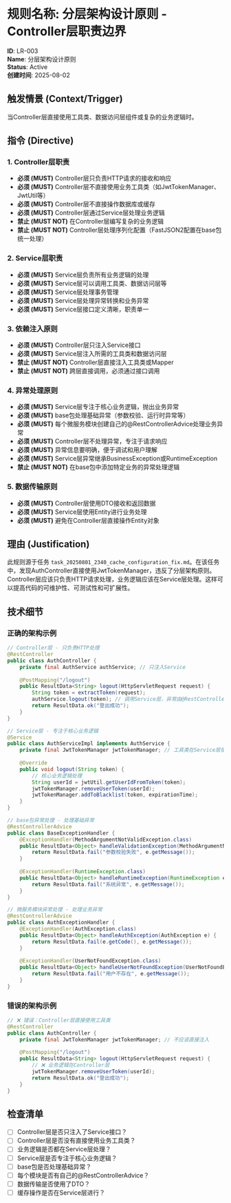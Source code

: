 # 规则名称: 分层架构设计原则 - Controller层职责边界

**ID**: LR-003  
**Name**: 分层架构设计原则  
**Status**: Active  
**创建时间**: 2025-08-02  

## 触发情景 (Context/Trigger)
当Controller层直接使用工具类、数据访问层组件或复杂的业务逻辑时。

## 指令 (Directive)

### 1. Controller层职责
- **必须 (MUST)** Controller层只负责HTTP请求的接收和响应
- **必须 (MUST)** Controller层不直接使用业务工具类（如JwtTokenManager、JwtUtil等）
- **必须 (MUST)** Controller层不直接操作数据库或缓存
- **必须 (MUST)** Controller层通过Service层处理业务逻辑
- **禁止 (MUST NOT)** 在Controller层编写复杂的业务逻辑
- **禁止 (MUST NOT)** Controller层处理序列化配置（FastJSON2配置在base包统一处理）

### 2. Service层职责
- **必须 (MUST)** Service层负责所有业务逻辑的处理
- **必须 (MUST)** Service层可以调用工具类、数据访问层等
- **必须 (MUST)** Service层处理事务管理
- **必须 (MUST)** Service层处理异常转换和业务异常
- **必须 (MUST)** Service层接口定义清晰，职责单一

### 3. 依赖注入原则
- **必须 (MUST)** Controller层只注入Service接口
- **必须 (MUST)** Service层注入所需的工具类和数据访问层
- **禁止 (MUST NOT)** Controller层直接注入工具类或Mapper
- **禁止 (MUST NOT)** 跨层直接调用，必须通过接口调用

### 4. 异常处理原则
- **必须 (MUST)** Service层专注于核心业务逻辑，抛出业务异常
- **必须 (MUST)** base包处理基础异常（参数校验、运行时异常等）
- **必须 (MUST)** 每个微服务模块创建自己的@RestControllerAdvice处理业务异常
- **必须 (MUST)** Controller层不处理异常，专注于请求响应
- **必须 (MUST)** 异常信息要明确，便于调试和用户理解
- **必须 (MUST)** Service层异常继承BusinessException或RuntimeException
- **禁止 (MUST NOT)** 在base包中添加特定业务的异常处理逻辑

### 5. 数据传输原则
- **必须 (MUST)** Controller层使用DTO接收和返回数据
- **必须 (MUST)** Service层使用Entity进行业务处理
- **必须 (MUST)** 避免在Controller层直接操作Entity对象

## 理由 (Justification)
此规则源于任务 `task_20250801_2340_cache_configuration_fix.md`。在该任务中，发现AuthController直接使用JwtTokenManager，违反了分层架构原则。Controller层应该只负责HTTP请求处理，业务逻辑应该在Service层处理。这样可以提高代码的可维护性、可测试性和可扩展性。

## 技术细节

### 正确的架构示例
```java
// Controller层 - 只负责HTTP处理
@RestController
public class AuthController {
    private final AuthService authService; // 只注入Service
    
    @PostMapping("/logout")
    public ResultData<String> logout(HttpServletRequest request) {
        String token = extractToken(request);
        authService.logout(token); // 调用Service层，异常由@RestControllerAdvice处理
        return ResultData.ok("登出成功");
    }
}

// Service层 - 专注于核心业务逻辑
@Service
public class AuthServiceImpl implements AuthService {
    private final JwtTokenManager jwtTokenManager; // 工具类在Service层使用
    
    @Override
    public void logout(String token) {
        // 核心业务逻辑处理
        String userId = jwtUtil.getUserIdFromToken(token);
        jwtTokenManager.removeUserToken(userId);
        jwtTokenManager.addToBlacklist(token, expirationTime);
    }
}

// base包异常处理 - 处理基础异常
@RestControllerAdvice
public class BaseExceptionHandler {
    @ExceptionHandler(MethodArgumentNotValidException.class)
    public ResultData<Object> handleValidationException(MethodArgumentNotValidException e) {
        return ResultData.fail("参数校验失败", e.getMessage());
    }
    
    @ExceptionHandler(RuntimeException.class)
    public ResultData<Object> handleRuntimeException(RuntimeException e) {
        return ResultData.fail("系统异常", e.getMessage());
    }
}

// 微服务模块异常处理 - 处理业务异常
@RestControllerAdvice
public class AuthExceptionHandler {
    @ExceptionHandler(AuthException.class)
    public ResultData<Object> handleAuthException(AuthException e) {
        return ResultData.fail(e.getCode(), e.getMessage());
    }
    
    @ExceptionHandler(UserNotFoundException.class)
    public ResultData<Object> handleUserNotFoundException(UserNotFoundException e) {
        return ResultData.fail("用户不存在", e.getMessage());
    }
}
```

### 错误的架构示例
```java
// ❌ 错误：Controller层直接使用工具类
@RestController
public class AuthController {
    private final JwtTokenManager jwtTokenManager; // 不应该直接注入
    
    @PostMapping("/logout")
    public ResultData<String> logout(HttpServletRequest request) {
        // ❌ 业务逻辑在Controller层
        jwtTokenManager.removeUserToken(userId);
        return ResultData.ok("登出成功");
    }
}
```

## 检查清单
- [ ] Controller层是否只注入了Service接口？
- [ ] Controller层是否没有直接使用业务工具类？
- [ ] 业务逻辑是否都在Service层处理？
- [ ] Service层是否专注于核心业务逻辑？
- [ ] base包是否处理基础异常？
- [ ] 每个模块是否有自己的@RestControllerAdvice？
- [ ] 数据传输是否使用了DTO？
- [ ] 缓存操作是否在Service层进行？ 